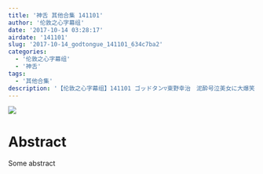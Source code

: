 ```yaml
---
title: '神舌 其他合集 141101'
author: '伦敦之心字幕组'
date: '2017-10-14 03:28:17'
airdate: '141101'
slug: '2017-10-14_godtongue_141101_634c7ba2'
categories: 
  - '伦敦之心字幕组'
  - '神舌'
tags: 
  - '其他合集'
description: '【伦敦之心字幕组】141101 ゴッドタン▽東野幸治　泥酔号泣美女に大爆笑'
---
```


![](https://i.imgur.com/suauIOy.jpg)
# Abstract
Some abstract
